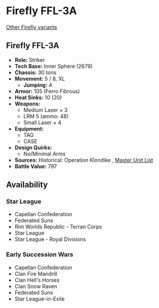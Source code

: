 # Firefly FFL-3A 

[Other Firefly variants](../firefly.md) 

## Firefly FFL-3A 

- **Role:** Striker 
- **Tech Base:** Inner Sphere (2679) 
- **Chassis:** 30 tons 
- **Movement:** 5 / 8, XL 
  - **Jumping:** 4 
- **Armor:** 105 (Ferro Fibrous) 
- **Heat Sinks:** 10 (20) 
- **Weapons:** 
  - Medium Laser × 3 
  - LRM 5 (ammo: 48) 
  - Small Laser × 4 
- **Equipment:** 
  - TAG 
  - CASE 
- **Design Quirks:** 
  - No/Minimal Arms 
- **Sources:** Historical: Operation Klondike , [Master Unit List](http://masterunitlist.info/Unit/Details/4172) 
- **Battle Value:** 797 

## Availability 

### Star League 

- Capellan Confederation 
- Federated Suns 
- Rim Worlds Republic - Terran Corps 
- Star League 
- Star League - Royal Divisions 

### Early Succession Wars 

- Capellan Confederation 
- Clan Fire Mandrill 
- Clan Hell's Horses 
- Clan Snow Raven 
- Federated Suns 
- Star League-in-Exile 

